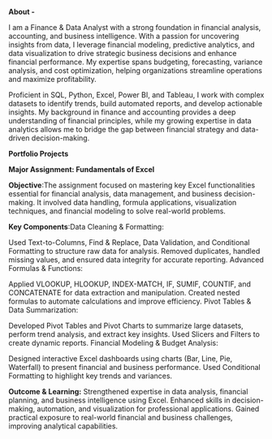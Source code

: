 **About -**

I am a Finance & Data Analyst with a strong foundation in financial analysis, accounting, and business intelligence. With a passion for uncovering insights from data, I leverage financial modeling, predictive analytics, and data visualization to drive strategic business decisions and enhance financial performance. My expertise spans budgeting, forecasting, variance analysis, and cost optimization, helping organizations streamline operations and maximize profitability.

Proficient in SQL, Python, Excel, Power BI, and Tableau, I work with complex datasets to identify trends, build automated reports, and develop actionable insights. My background in finance and accounting provides a deep understanding of financial principles, while my growing expertise in data analytics allows me to bridge the gap between financial strategy and data-driven decision-making.


**Portfolio Projects**

**Major Assignment: Fundamentals of Excel**

**Objective**:The assignment focused on mastering key Excel functionalities essential for financial analysis, data management, and business decision-making. It involved data handling, formula applications, visualization techniques, and financial modeling to solve real-world problems.

**Key Components**:Data Cleaning & Formatting:

Used Text-to-Columns, Find & Replace, Data Validation, and Conditional Formatting to structure raw data for analysis.
Removed duplicates, handled missing values, and ensured data integrity for accurate reporting.
Advanced Formulas & Functions:

Applied VLOOKUP, HLOOKUP, INDEX-MATCH, IF, SUMIF, COUNTIF, and CONCATENATE for data extraction and manipulation.
Created nested formulas to automate calculations and improve efficiency.
Pivot Tables & Data Summarization:

Developed Pivot Tables and Pivot Charts to summarize large datasets, perform trend analysis, and extract key insights.
Used Slicers and Filters to create dynamic reports.
Financial Modeling & Budget Analysis:


Designed interactive Excel dashboards using charts (Bar, Line, Pie, Waterfall) to present financial and business performance.
Used Conditional Formatting to highlight key trends and variances.

**Outcome & Learning:**
Strengthened expertise in data analysis, financial planning, and business intelligence using Excel.
Enhanced skills in decision-making, automation, and visualization for professional applications.
Gained practical exposure to real-world financial and business challenges, improving analytical capabilities.

